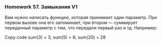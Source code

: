 ### Homework 57. Замыкания V1

Вам нужно написать функцию, которая принимает один параметр. При первом вызове она его запоминает, при втором — суммирует переданный параметр с тем, что передали первый раз и тд. Например:

Copy code
sum(3) = 3;
sum(5) = 8;
sum(20) = 28